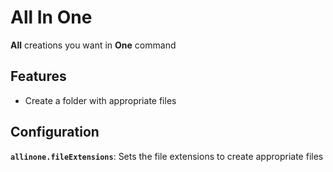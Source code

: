# All In One

**All** creations you want in **One** command

## Features

- Create a folder with appropriate files 

## Configuration

**`allinone.fileExtensions`**: Sets the file extensions to create appropriate files 
